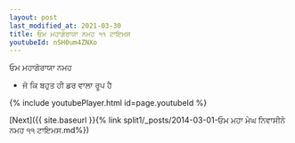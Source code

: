 ```yaml
---
layout: post
last_modified_at: 2021-03-30
title: ਓਮ ਮਹਾਗੋਰਾਯਾ ਨਮਹ ੧੧ ਟਾਇਮਸ
youtubeId: nSH0um4ZNXo
---
```

 
 
 ਓਮ ਮਹਾਗੋਰਾਯਾ ਨਮਹ  
 
 -  ਜੋ ਕਿ ਬਹੁਤ ਹੀ ਡਰ ਵਾਲਾ ਰੂਪ ਹੈ 
 
  
 
  
 
 
 
 
 
 


{% include youtubePlayer.html id=page.youtubeId %}
 
[Next]({{ site.baseurl }}{% link  split1/_posts/2014-03-01-ਓਮ ਮਹਾ ਮੇਘ ਨਿਵਾਸੀਨੇ ਨਮਹ ੧੧ ਟਾਇਮਸ.md%})
 
